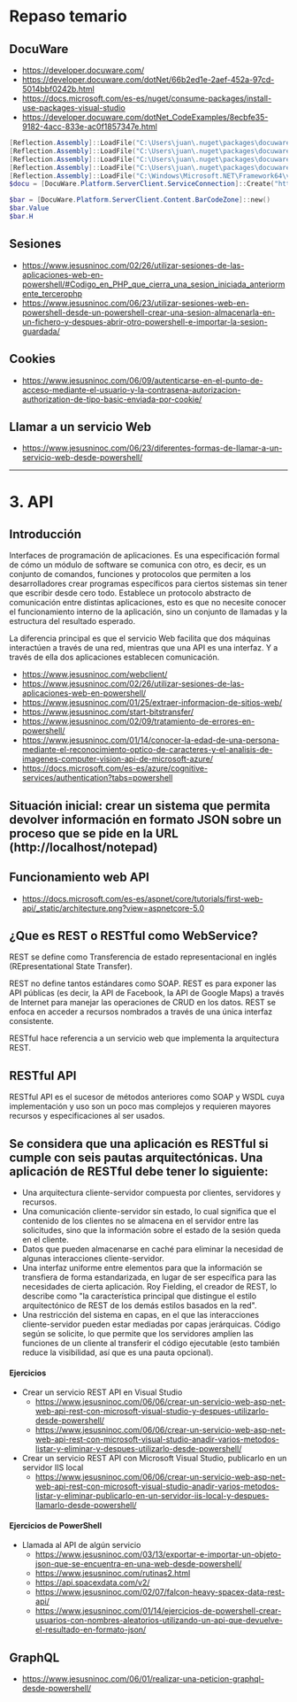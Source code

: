 # Repaso temario

## DocuWare
* https://developer.docuware.com/
* https://developer.docuware.com/dotNet/66b2ed1e-2aef-452a-97cd-5014bbf0242b.html
* https://docs.microsoft.com/es-es/nuget/consume-packages/install-use-packages-visual-studio
* https://developer.docuware.com/dotNet_CodeExamples/8ecbfe35-9182-4acc-833e-ac0f1857347e.html
```PowerShell
[Reflection.Assembly]::LoadFile("C:\Users\juan\.nuget\packages\docuware.platform.serverclient\12.2.1\lib\netstandard2.0\DocuWare.Platform.ServerClient.dll")
[Reflection.Assembly]::LoadFile("C:\Users\juan\.nuget\packages\docuware.restclient\10.5.358704\lib\netcoreapp3.1\DocuWare.RestClient.dll")
[Reflection.Assembly]::LoadFile("C:\Users\juan\.nuget\packages\docuware.uritemplates\10.5.358704\lib\netcoreapp3.1\DocuWare.UriTemplates.dll")
[Reflection.Assembly]::LoadFile("C:\Users\juan\.nuget\packages\docuware.platform.serverclient.extensions\11.0.2\lib\netstandard2.0\DocuWare.Platform.ServerClient.Extensions.dll")
[Reflection.Assembly]::LoadFile("C:\Windows\Microsoft.NET\Framework64\v4.0.30319\System.Runtime.dll")
$docu = [DocuWare.Platform.ServerClient.ServiceConnection]::Create("https://_CVG_.docuware.cloud/docuware/platform/Account/Logon", "admin", "admin")

$bar = [DocuWare.Platform.ServerClient.Content.BarCodeZone]::new()
$bar.Value
$bar.H
```
## Sesiones
* https://www.jesusninoc.com/02/26/utilizar-sesiones-de-las-aplicaciones-web-en-powershell/#Codigo_en_PHP_que_cierra_una_sesion_iniciada_anteriormente_tercerophp
* https://www.jesusninoc.com/06/23/utilizar-sesiones-web-en-powershell-desde-un-powershell-crear-una-sesion-almacenarla-en-un-fichero-y-despues-abrir-otro-powershell-e-importar-la-sesion-guardada/
## Cookies
* https://www.jesusninoc.com/06/09/autenticarse-en-el-punto-de-acceso-mediante-el-usuario-y-la-contrasena-autorizacion-authorization-de-tipo-basic-enviada-por-cookie/
## Llamar a un servicio Web
* https://www.jesusninoc.com/06/23/diferentes-formas-de-llamar-a-un-servicio-web-desde-powershell/

-----------------

# 3. API

## Introducción
Interfaces de programación de aplicaciones. Es una especificación formal de cómo un módulo de software se comunica con otro, es decir, es un conjunto de comandos, funciones y protocolos que permiten a los desarrolladores crear programas específicos para ciertos sistemas sin tener que escribir desde cero todo. Establece un protocolo abstracto de comunicación entre distintas aplicaciones, esto es que no necesite conocer el funcionamiento interno de la aplicación, sino un conjunto de llamadas y la estructura del resultado esperado.

La diferencia principal es que el servicio Web facilita que dos máquinas interactúen a través de una red, mientras que una API es una interfaz. Y a través de ella dos aplicaciones establecen comunicación.
* https://www.jesusninoc.com/webclient/
* https://www.jesusninoc.com/02/26/utilizar-sesiones-de-las-aplicaciones-web-en-powershell/
* https://www.jesusninoc.com/01/25/extraer-informacion-de-sitios-web/
* https://www.jesusninoc.com/start-bitstransfer/
* https://www.jesusninoc.com/02/09/tratamiento-de-errores-en-powershell/
* https://www.jesusninoc.com/01/14/conocer-la-edad-de-una-persona-mediante-el-reconocimiento-optico-de-caracteres-y-el-analisis-de-imagenes-computer-vision-api-de-microsoft-azure/
* https://docs.microsoft.com/es-es/azure/cognitive-services/authentication?tabs=powershell

## Situación inicial: crear un sistema que permita devolver información en formato JSON sobre un proceso que se pide en la URL (http://localhost/notepad)

## Funcionamiento web API
* https://docs.microsoft.com/es-es/aspnet/core/tutorials/first-web-api/_static/architecture.png?view=aspnetcore-5.0

## ¿Que es REST o RESTful como WebService?
REST se define como Transferencia de estado representacional en inglés (REpresentational State Transfer).

REST no define tantos estándares como SOAP. REST es para exponer las API públicas (es decir, la API de Facebook, la API de Google Maps) a través de Internet para manejar las operaciones de CRUD en los datos. REST se enfoca en acceder a recursos nombrados a través de una única interfaz consistente.

RESTful hace referencia a un servicio web que implementa la arquitectura REST.

## RESTful API
RESTful API es el sucesor de métodos anteriores como SOAP y WSDL cuya implementación y uso son un poco mas complejos y requieren mayores recursos y especificaciones al ser usados.

## Se considera que una aplicación es RESTful si cumple con seis pautas arquitectónicas. Una aplicación de RESTful debe tener lo siguiente:
- Una arquitectura cliente-servidor compuesta por clientes, servidores y recursos.
- Una comunicación cliente-servidor sin estado, lo cual significa que el contenido de los clientes no se almacena en el servidor entre las solicitudes, sino que la información sobre el estado de la sesión queda en el cliente.
- Datos que pueden almacenarse en caché para eliminar la necesidad de algunas interacciones cliente-servidor.
- Una interfaz uniforme entre elementos para que la información se transfiera de forma estandarizada, en lugar de ser específica para las necesidades de cierta aplicación. Roy Fielding, el creador de REST, lo describe como "la característica principal que distingue el estilo arquitectónico de REST de los demás estilos basados en la red".
- Una restricción del sistema en capas, en el que las interacciones cliente-servidor pueden estar mediadas por capas jerárquicas.
Código según se solicite, lo que permite que los servidores amplíen las funciones de un cliente al transferir el código ejecutable (esto también reduce la visibilidad, así que es una pauta opcional).

#### Ejercicios
- Crear un servicio REST API en Visual Studio
  - https://www.jesusninoc.com/06/06/crear-un-servicio-web-asp-net-web-api-rest-con-microsoft-visual-studio-y-despues-utilizarlo-desde-powershell/
  - https://www.jesusninoc.com/06/06/crear-un-servicio-web-asp-net-web-api-rest-con-microsoft-visual-studio-anadir-varios-metodos-listar-y-eliminar-y-despues-utilizarlo-desde-powershell/
- Crear un servicio REST API con Microsoft Visual Studio, publicarlo en un servidor IIS local
  - https://www.jesusninoc.com/06/06/crear-un-servicio-web-asp-net-web-api-rest-con-microsoft-visual-studio-anadir-varios-metodos-listar-y-eliminar-publicarlo-en-un-servidor-iis-local-y-despues-llamarlo-desde-powershell/

#### Ejercicios de PowerShell
- Llamada al API de algún servicio
  - https://www.jesusninoc.com/03/13/exportar-e-importar-un-objeto-json-que-se-encuentra-en-una-web-desde-powershell/
  - https://www.jesusninoc.com/rutinas2.html
  - https://api.spacexdata.com/v2/
  - https://www.jesusninoc.com/02/07/falcon-heavy-spacex-data-rest-api/
  - https://www.jesusninoc.com/01/14/ejercicios-de-powershell-crear-usuarios-con-nombres-aleatorios-utilizando-un-api-que-devuelve-el-resultado-en-formato-json/

## GraphQL
* https://www.jesusninoc.com/06/01/realizar-una-peticion-graphql-desde-powershell/
